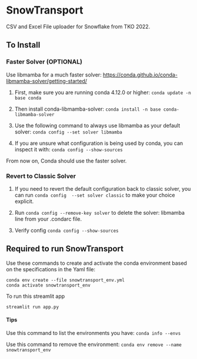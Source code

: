 # SnowTransport

CSV and Excel File uploader for Snowflake from TKO 2022. 

## To Install

### Faster Solver (OPTIONAL) 
Use libmamba for a much faster solver: https://conda.github.io/conda-libmamba-solver/getting-started/

1. First, make sure you are running conda 4.12.0 or higher: `conda update -n base conda`

2. Then install conda-libmamba-solver: `conda install -n base conda-libmamba-solver` 

3. Use the following command to always use libmamba as your default solver: `conda config --set solver libmamba`

4. If you are unsure what configuration is being used by conda, you can inspect it with: `conda config --show-sources`

From now on, Conda should use the faster solver.

### Revert to Classic Solver

1. If you need to revert the default configuration back to classic solver, you can run `conda config  --set solver classic` to make your choice explicit.

2. Run `conda config --remove-key solver` to delete the solver: libmamba line from your .condarc file.

3. Verify config `conda config --show-sources` 


## Required to run SnowTransport

Use these commands to create and activate the conda environment based on the specifications in the Yaml file:
```
conda env create --file snowtransport_env.yml
conda activate snowtransport_env
```
To run this streamlit app
```
streamlit run app.py
```

#### Tips
Use this command to list the environments you have: `conda info --envs`

Use this command to remove the environment: `conda env remove --name snowtransport_env`
